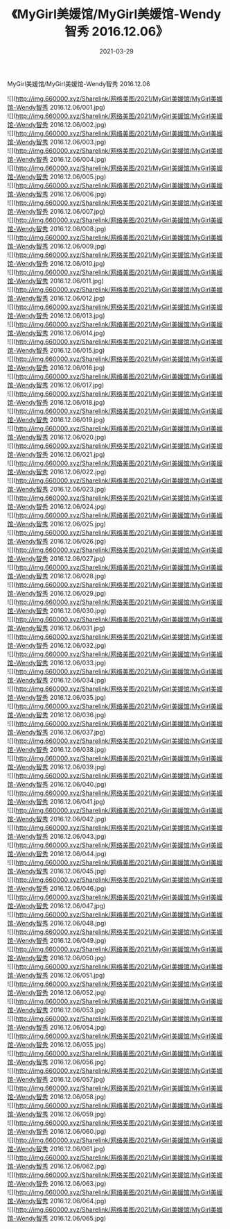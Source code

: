 ﻿---
layout: post
title:  《MyGirl美媛馆/MyGirl美媛馆-Wendy智秀 2016.12.06》
date:   2021-03-29
img: http://img.660000.xyz/Sharelink/网络美图/2021/MyGirl美媛馆/MyGirl美媛馆-Wendy智秀 2016.12.06/000.jpg
categories: [美女, 清纯, 唯美]
---

MyGirl美媛馆/MyGirl美媛馆-Wendy智秀 2016.12.06

 ![](http://img.660000.xyz/Sharelink/网络美图/2021/MyGirl美媛馆/MyGirl美媛馆-Wendy智秀 2016.12.06/001.jpg) <br>![](http://img.660000.xyz/Sharelink/网络美图/2021/MyGirl美媛馆/MyGirl美媛馆-Wendy智秀 2016.12.06/002.jpg) <br>![](http://img.660000.xyz/Sharelink/网络美图/2021/MyGirl美媛馆/MyGirl美媛馆-Wendy智秀 2016.12.06/003.jpg) <br>![](http://img.660000.xyz/Sharelink/网络美图/2021/MyGirl美媛馆/MyGirl美媛馆-Wendy智秀 2016.12.06/004.jpg) <br>![](http://img.660000.xyz/Sharelink/网络美图/2021/MyGirl美媛馆/MyGirl美媛馆-Wendy智秀 2016.12.06/005.jpg) <br>![](http://img.660000.xyz/Sharelink/网络美图/2021/MyGirl美媛馆/MyGirl美媛馆-Wendy智秀 2016.12.06/006.jpg) <br>![](http://img.660000.xyz/Sharelink/网络美图/2021/MyGirl美媛馆/MyGirl美媛馆-Wendy智秀 2016.12.06/007.jpg) <br>![](http://img.660000.xyz/Sharelink/网络美图/2021/MyGirl美媛馆/MyGirl美媛馆-Wendy智秀 2016.12.06/008.jpg) <br>![](http://img.660000.xyz/Sharelink/网络美图/2021/MyGirl美媛馆/MyGirl美媛馆-Wendy智秀 2016.12.06/009.jpg) <br>![](http://img.660000.xyz/Sharelink/网络美图/2021/MyGirl美媛馆/MyGirl美媛馆-Wendy智秀 2016.12.06/010.jpg) <br>![](http://img.660000.xyz/Sharelink/网络美图/2021/MyGirl美媛馆/MyGirl美媛馆-Wendy智秀 2016.12.06/011.jpg) <br>![](http://img.660000.xyz/Sharelink/网络美图/2021/MyGirl美媛馆/MyGirl美媛馆-Wendy智秀 2016.12.06/012.jpg) <br>![](http://img.660000.xyz/Sharelink/网络美图/2021/MyGirl美媛馆/MyGirl美媛馆-Wendy智秀 2016.12.06/013.jpg) <br>![](http://img.660000.xyz/Sharelink/网络美图/2021/MyGirl美媛馆/MyGirl美媛馆-Wendy智秀 2016.12.06/014.jpg) <br>![](http://img.660000.xyz/Sharelink/网络美图/2021/MyGirl美媛馆/MyGirl美媛馆-Wendy智秀 2016.12.06/015.jpg) <br>![](http://img.660000.xyz/Sharelink/网络美图/2021/MyGirl美媛馆/MyGirl美媛馆-Wendy智秀 2016.12.06/016.jpg) <br>![](http://img.660000.xyz/Sharelink/网络美图/2021/MyGirl美媛馆/MyGirl美媛馆-Wendy智秀 2016.12.06/017.jpg) <br>![](http://img.660000.xyz/Sharelink/网络美图/2021/MyGirl美媛馆/MyGirl美媛馆-Wendy智秀 2016.12.06/018.jpg) <br>![](http://img.660000.xyz/Sharelink/网络美图/2021/MyGirl美媛馆/MyGirl美媛馆-Wendy智秀 2016.12.06/019.jpg) <br>![](http://img.660000.xyz/Sharelink/网络美图/2021/MyGirl美媛馆/MyGirl美媛馆-Wendy智秀 2016.12.06/020.jpg) <br>![](http://img.660000.xyz/Sharelink/网络美图/2021/MyGirl美媛馆/MyGirl美媛馆-Wendy智秀 2016.12.06/021.jpg) <br>![](http://img.660000.xyz/Sharelink/网络美图/2021/MyGirl美媛馆/MyGirl美媛馆-Wendy智秀 2016.12.06/022.jpg) <br>![](http://img.660000.xyz/Sharelink/网络美图/2021/MyGirl美媛馆/MyGirl美媛馆-Wendy智秀 2016.12.06/023.jpg) <br>![](http://img.660000.xyz/Sharelink/网络美图/2021/MyGirl美媛馆/MyGirl美媛馆-Wendy智秀 2016.12.06/024.jpg) <br>![](http://img.660000.xyz/Sharelink/网络美图/2021/MyGirl美媛馆/MyGirl美媛馆-Wendy智秀 2016.12.06/025.jpg) <br>![](http://img.660000.xyz/Sharelink/网络美图/2021/MyGirl美媛馆/MyGirl美媛馆-Wendy智秀 2016.12.06/026.jpg) <br>![](http://img.660000.xyz/Sharelink/网络美图/2021/MyGirl美媛馆/MyGirl美媛馆-Wendy智秀 2016.12.06/027.jpg) <br>![](http://img.660000.xyz/Sharelink/网络美图/2021/MyGirl美媛馆/MyGirl美媛馆-Wendy智秀 2016.12.06/028.jpg) <br>![](http://img.660000.xyz/Sharelink/网络美图/2021/MyGirl美媛馆/MyGirl美媛馆-Wendy智秀 2016.12.06/029.jpg) <br>![](http://img.660000.xyz/Sharelink/网络美图/2021/MyGirl美媛馆/MyGirl美媛馆-Wendy智秀 2016.12.06/030.jpg) <br>![](http://img.660000.xyz/Sharelink/网络美图/2021/MyGirl美媛馆/MyGirl美媛馆-Wendy智秀 2016.12.06/031.jpg) <br>![](http://img.660000.xyz/Sharelink/网络美图/2021/MyGirl美媛馆/MyGirl美媛馆-Wendy智秀 2016.12.06/032.jpg) <br>![](http://img.660000.xyz/Sharelink/网络美图/2021/MyGirl美媛馆/MyGirl美媛馆-Wendy智秀 2016.12.06/033.jpg) <br>![](http://img.660000.xyz/Sharelink/网络美图/2021/MyGirl美媛馆/MyGirl美媛馆-Wendy智秀 2016.12.06/034.jpg) <br>![](http://img.660000.xyz/Sharelink/网络美图/2021/MyGirl美媛馆/MyGirl美媛馆-Wendy智秀 2016.12.06/035.jpg) <br>![](http://img.660000.xyz/Sharelink/网络美图/2021/MyGirl美媛馆/MyGirl美媛馆-Wendy智秀 2016.12.06/036.jpg) <br>![](http://img.660000.xyz/Sharelink/网络美图/2021/MyGirl美媛馆/MyGirl美媛馆-Wendy智秀 2016.12.06/037.jpg) <br>![](http://img.660000.xyz/Sharelink/网络美图/2021/MyGirl美媛馆/MyGirl美媛馆-Wendy智秀 2016.12.06/038.jpg) <br>![](http://img.660000.xyz/Sharelink/网络美图/2021/MyGirl美媛馆/MyGirl美媛馆-Wendy智秀 2016.12.06/039.jpg) <br>![](http://img.660000.xyz/Sharelink/网络美图/2021/MyGirl美媛馆/MyGirl美媛馆-Wendy智秀 2016.12.06/040.jpg) <br>![](http://img.660000.xyz/Sharelink/网络美图/2021/MyGirl美媛馆/MyGirl美媛馆-Wendy智秀 2016.12.06/041.jpg) <br>![](http://img.660000.xyz/Sharelink/网络美图/2021/MyGirl美媛馆/MyGirl美媛馆-Wendy智秀 2016.12.06/042.jpg) <br>![](http://img.660000.xyz/Sharelink/网络美图/2021/MyGirl美媛馆/MyGirl美媛馆-Wendy智秀 2016.12.06/043.jpg) <br>![](http://img.660000.xyz/Sharelink/网络美图/2021/MyGirl美媛馆/MyGirl美媛馆-Wendy智秀 2016.12.06/044.jpg) <br>![](http://img.660000.xyz/Sharelink/网络美图/2021/MyGirl美媛馆/MyGirl美媛馆-Wendy智秀 2016.12.06/045.jpg) <br>![](http://img.660000.xyz/Sharelink/网络美图/2021/MyGirl美媛馆/MyGirl美媛馆-Wendy智秀 2016.12.06/046.jpg) <br>![](http://img.660000.xyz/Sharelink/网络美图/2021/MyGirl美媛馆/MyGirl美媛馆-Wendy智秀 2016.12.06/047.jpg) <br>![](http://img.660000.xyz/Sharelink/网络美图/2021/MyGirl美媛馆/MyGirl美媛馆-Wendy智秀 2016.12.06/048.jpg) <br>![](http://img.660000.xyz/Sharelink/网络美图/2021/MyGirl美媛馆/MyGirl美媛馆-Wendy智秀 2016.12.06/049.jpg) <br>![](http://img.660000.xyz/Sharelink/网络美图/2021/MyGirl美媛馆/MyGirl美媛馆-Wendy智秀 2016.12.06/050.jpg) <br>![](http://img.660000.xyz/Sharelink/网络美图/2021/MyGirl美媛馆/MyGirl美媛馆-Wendy智秀 2016.12.06/051.jpg) <br>![](http://img.660000.xyz/Sharelink/网络美图/2021/MyGirl美媛馆/MyGirl美媛馆-Wendy智秀 2016.12.06/052.jpg) <br>![](http://img.660000.xyz/Sharelink/网络美图/2021/MyGirl美媛馆/MyGirl美媛馆-Wendy智秀 2016.12.06/053.jpg) <br>![](http://img.660000.xyz/Sharelink/网络美图/2021/MyGirl美媛馆/MyGirl美媛馆-Wendy智秀 2016.12.06/054.jpg) <br>![](http://img.660000.xyz/Sharelink/网络美图/2021/MyGirl美媛馆/MyGirl美媛馆-Wendy智秀 2016.12.06/055.jpg) <br>![](http://img.660000.xyz/Sharelink/网络美图/2021/MyGirl美媛馆/MyGirl美媛馆-Wendy智秀 2016.12.06/056.jpg) <br>![](http://img.660000.xyz/Sharelink/网络美图/2021/MyGirl美媛馆/MyGirl美媛馆-Wendy智秀 2016.12.06/057.jpg) <br>![](http://img.660000.xyz/Sharelink/网络美图/2021/MyGirl美媛馆/MyGirl美媛馆-Wendy智秀 2016.12.06/058.jpg) <br>![](http://img.660000.xyz/Sharelink/网络美图/2021/MyGirl美媛馆/MyGirl美媛馆-Wendy智秀 2016.12.06/059.jpg) <br>![](http://img.660000.xyz/Sharelink/网络美图/2021/MyGirl美媛馆/MyGirl美媛馆-Wendy智秀 2016.12.06/060.jpg) <br>![](http://img.660000.xyz/Sharelink/网络美图/2021/MyGirl美媛馆/MyGirl美媛馆-Wendy智秀 2016.12.06/061.jpg) <br>![](http://img.660000.xyz/Sharelink/网络美图/2021/MyGirl美媛馆/MyGirl美媛馆-Wendy智秀 2016.12.06/062.jpg) <br>![](http://img.660000.xyz/Sharelink/网络美图/2021/MyGirl美媛馆/MyGirl美媛馆-Wendy智秀 2016.12.06/063.jpg) <br>![](http://img.660000.xyz/Sharelink/网络美图/2021/MyGirl美媛馆/MyGirl美媛馆-Wendy智秀 2016.12.06/064.jpg) <br>![](http://img.660000.xyz/Sharelink/网络美图/2021/MyGirl美媛馆/MyGirl美媛馆-Wendy智秀 2016.12.06/065.jpg) <br>